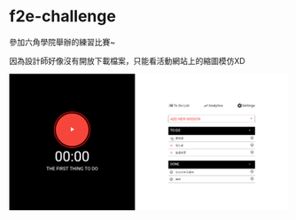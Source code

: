 # f2e-challenge
參加六角學院舉辦的練習比賽~

因為設計師好像沒有開放下載檔案，只能看活動網站上的縮圖模仿XD


![image](https://github.com/johnson0903/f2e-challenge/blob/master/chrome_V8OGgVmkUl.png)
